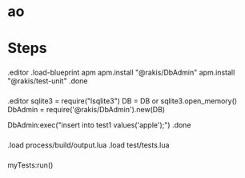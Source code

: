 # ao
# Steps
###
.editor
.load-blueprint apm
apm.install "@rakis/DbAdmin"
apm.install "@rakis/test-unit"
.done
###
.editor
sqlite3 = require("lsqlite3")
DB = DB or sqlite3.open_memory()
DbAdmin = require('@rakis/DbAdmin').new(DB)

DbAdmin:exec("insert into test1 values('apple');")
.done
###
.load process/build/output.lua
.load test/tests.lua
###
myTests:run()
